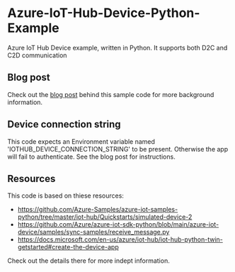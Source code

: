 # Azure-IoT-Hub-Device-Python-Example
Azure IoT Hub Device example, written in Python. It supports both D2C and C2D communication

## Blog post
Check out the [blog post](https://sandervandevelde.wordpress.com/2022/01/24/azure-iot-deviceclient-sdk-python-demonstration-the-basics/) behind this sample code for more background information.

## Device connection string

This code expects an Environment variable named 'IOTHUB_DEVICE_CONNECTION_STRING' to be present. Otherwise the app will fail to authenticate. See the blog post for instructions.

## Resources
This code is based on thiese resources:

* https://github.com/Azure-Samples/azure-iot-samples-python/tree/master/iot-hub/Quickstarts/simulated-device-2
* https://github.com/Azure/azure-iot-sdk-python/blob/main/azure-iot-device/samples/sync-samples/receive_message.py
* https://docs.microsoft.com/en-us/azure/iot-hub/iot-hub-python-twin-getstarted#create-the-device-app

Check out the details there for more indept information.

